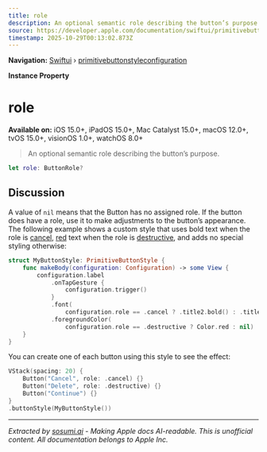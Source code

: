 ```yaml
---
title: role
description: An optional semantic role describing the button’s purpose.
source: https://developer.apple.com/documentation/swiftui/primitivebuttonstyleconfiguration/role
timestamp: 2025-10-29T00:13:02.873Z
---
```


**Navigation:** [Swiftui](/documentation/swiftui) › [primitivebuttonstyleconfiguration](/documentation/swiftui/primitivebuttonstyleconfiguration)

**Instance Property**

# role

**Available on:** iOS 15.0+, iPadOS 15.0+, Mac Catalyst 15.0+, macOS 12.0+, tvOS 15.0+, visionOS 1.0+, watchOS 8.0+

> An optional semantic role describing the button’s purpose.

```swift
let role: ButtonRole?
```

## Discussion

A value of `nil` means that the Button has no assigned role. If the button does have a role, use it to make adjustments to the button’s appearance. The following example shows a custom style that uses bold text when the role is [cancel](/documentation/swiftui/buttonrole/cancel), [red](/documentation/swiftui/shapestyle/red) text when the role is [destructive](/documentation/swiftui/buttonrole/destructive), and adds no special styling otherwise:

```swift
struct MyButtonStyle: PrimitiveButtonStyle {
    func makeBody(configuration: Configuration) -> some View {
        configuration.label
            .onTapGesture {
                configuration.trigger()
            }
            .font(
                configuration.role == .cancel ? .title2.bold() : .title2)
            .foregroundColor(
                configuration.role == .destructive ? Color.red : nil)
    }
}
```

You can create one of each button using this style to see the effect:

```swift
VStack(spacing: 20) {
    Button("Cancel", role: .cancel) {}
    Button("Delete", role: .destructive) {}
    Button("Continue") {}
}
.buttonStyle(MyButtonStyle())
```

---

*Extracted by [sosumi.ai](https://sosumi.ai) - Making Apple docs AI-readable.*
*This is unofficial content. All documentation belongs to Apple Inc.*
